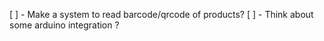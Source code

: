 [ ] - Make a system to read barcode/qrcode of products?
[ ] - Think about some arduino integration ? 